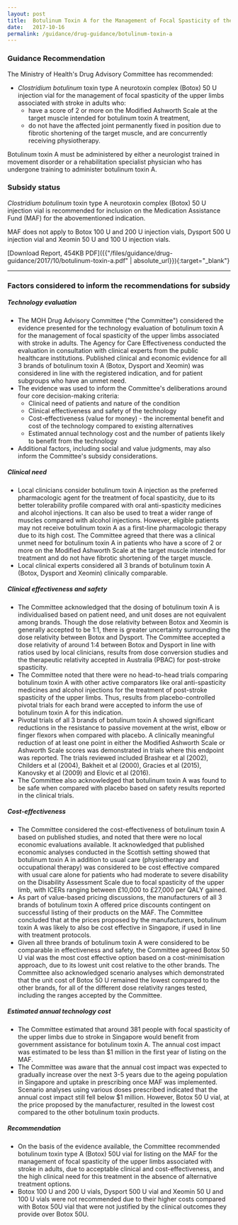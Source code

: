 ```yaml
---
layout: post
title:  Botulinum Toxin A for the Management of Focal Spasticity of the Upper Limbs Associated with Stroke in Adults
date:   2017-10-16
permalink: /guidance/drug-guidance/botulinum-toxin-a
---
```


### **Guidance Recommendation**

The Ministry of Health's Drug Advisory Committee has recommended:
* _Clostridium botulinum_ toxin type A neurotoxin complex (Botox) 50 U injection vial for the management of focal spasticity of the upper limbs associated with stroke in adults who:
	* have a score of 2 or more on the Modified Ashworth Scale at the target muscle intended for botulinum toxin A treatment,
	* do not have the affected joint permanently fixed in position due to fibrotic shortening of the target muscle, and
are concurrently receiving physiotherapy.

Botulinum toxin A must be administered by either a neurologist trained in movement disorder or a rehabilitation specialist physician who has undergone training to administer botulinum toxin A. 

### **Subsidy status**

_Clostridium botulinum_ toxin type A neurotoxin complex (Botox) 50 U injection vial is recommended for inclusion on the Medication Assistance Fund (MAF) for the abovementioned indication. 

MAF does not apply to Botox 100 U and 200 U injection vials, Dysport 500 U injection vial and Xeomin 50 U and 100 U injection vials.

[Download Report, 454KB PDF]({{"/files/guidance/drug-guidance/2017/10/botulinum-toxin-a.pdf" | absolute_url}}){:target="_blank"}

---

### **Factors considered to inform the recommendations for subsidy**

##### **Technology evaluation**

* The MOH Drug Advisory Committee ("the Committee") considered the evidence presented for the technology evaluation of botulinum toxin A for the management of focal spasticity of the upper limbs associated with stroke in adults. The Agency for Care Effectiveness conducted the evaluation in consultation with clinical experts from the public healthcare institutions. Published clinical and economic evidence for all 3 brands of botulinum toxin A (Botox, Dysport and Xeomin) was considered in line with the registered indication, and for patient subgroups who have an unmet need.
* The evidence was used to inform the Committee's deliberations around four core decision-making criteria:
	* Clinical need of patients and nature of the condition
	* Clinical effectiveness and safety of the technology
	* Cost-effectiveness (value for money) - the incremental benefit and cost of the technology compared to existing alternatives
	* Estimated annual technology cost and the number of patients likely to benefit from the technology
* Additional factors, including social and value judgments, may also inform the Committee's subsidy considerations.


##### **Clinical need**

* Local clinicians consider botulinum toxin A injection as the preferred pharmacologic agent for the treatment of focal spasticity, due to its better tolerability profile compared with oral anti-spasticity medicines and alcohol injections. It can also be used to treat a wider range of muscles compared with alcohol injections. However, eligible patients may not receive botulinum toxin A as a first-line pharmacologic therapy due to its high cost. The Committee agreed that there was a clinical unmet need for botulinum toxin A in patients who have a score of 2 or more on the Modified Ashworth Scale at the target muscle intended for treatment and do not have fibrotic shortening of the target muscle.
* Local clinical experts considered all 3 brands of botulinum toxin A (Botox, Dysport and Xeomin) clinically comparable.


##### **Clinical effectiveness and safety**
* The Committee acknowledged that the dosing of botulinum toxin A is individualised based on patient need, and unit doses are not equivalent among brands. Though the dose relativity between Botox and Xeomin is generally accepted to be 1:1, there is greater uncertainty surrounding the dose relativity between Botox and Dysport. The Committee accepted a dose relativity of around 1:4 between Botox and Dysport in line with ratios used by local clinicians, results from dose conversion studies and the therapeutic relativity accepted in Australia (PBAC) for post-stroke spasticity.
* The Committee noted that there were no head-to-head trials comparing botulinum toxin A with other active comparators like oral anti-spasticity medicines and alcohol injections for the treatment of post-stroke spasticity of the upper limbs. Thus, results from placebo-controlled pivotal trials for each brand were accepted to inform the use of botulinum toxin A for this indication.
* Pivotal trials of all 3 brands of botulinum toxin A showed significant reductions in the resistance to passive movement at the wrist, elbow or finger flexors when compared with placebo. A clinically meaningful reduction of at least one point in either the Modified Ashworth Scale or Ashworth Scale scores was demonstrated in trials where this endpoint was reported. The trials reviewed included Brashear et al (2002), Childers et al (2004), Bakheit et al (2000), Gracies et al (2015), Kanovsky et al (2009) and Elovic et al (2016).
* The Committee also acknowledged that botulinum toxin A was found to be safe when compared with placebo based on safety results reported in the clinical trials.


##### **Cost-effectiveness**
* The Committee considered the cost-effectiveness of botulinum toxin A based on published studies, and noted that there were no local economic evaluations available. It acknowledged that published economic analyses conducted in the Scottish setting showed that botulinum toxin A in addition to usual care (physiotherapy and occupational therapy) was considered to be cost effective compared with usual care alone for patients who had moderate to severe disability on the Disability Assessment Scale due to focal spasticity of the upper limb, with ICERs ranging between £10,000 to £27,000 per QALY gained.
* As part of value-based pricing discussions, the manufacturers of all 3 brands of botulinum toxin A offered price discounts contingent on successful listing of their products on the MAF. The Committee concluded that at the prices proposed by the manufacturers, botulinum toxin A was likely to also be cost effective in Singapore, if used in line with treatment protocols.
* Given all three brands of botulinum toxin A were considered to be comparable in effectiveness and safety, the Committee agreed Botox 50 U vial was the most cost effective option based on a cost-minimisation approach, due to its lowest unit cost relative to the other brands. The Committee also acknowledged scenario analyses which demonstrated that the unit cost of Botox 50 U remained the lowest compared to the other brands, for all of the different dose relativity ranges tested, including the ranges accepted by the Committee.


##### **Estimated annual technology cost**
* The Committee estimated that around 381 people with focal spasticity of the upper limbs due to stroke in Singapore would benefit from government assistance for botulinum toxin A. The annual cost impact was estimated to be less than $1 million in the first year of listing on the MAF.
* The Committee was aware that the annual cost impact was expected to gradually increase over the next 3-5 years due to the ageing population in Singapore and uptake in prescribing once MAF was implemented. Scenario analyses using various doses prescribed indicated that the annual cost impact still fell below $1 million. However, Botox 50 U vial, at the price proposed by the manufacturer, resulted in the lowest cost compared to the other botulinum toxin products.


##### **Recommendation**
* On the basis of the evidence available, the Committee recommended botulinum toxin type A (Botox) 50U vial for listing on the MAF for the management of focal spasticity of the upper limbs associated with stroke in adults, due to acceptable clinical and cost-effectiveness, and the high clinical need for this treatment in the absence of alternative treatment options.
* Botox 100 U and 200 U vials, Dysport 500 U vial and Xeomin 50 U and 100 U vials were not recommended due to their higher costs compared with Botox 50U vial that were not justified by the clinical outcomes they provide over Botox 50U.